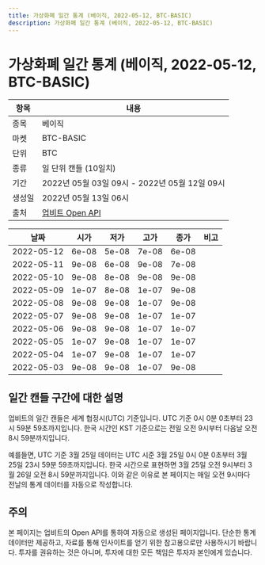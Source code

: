 ```yaml
---
title: 가상화폐 일간 통계 (베이직, 2022-05-12, BTC-BASIC)
description: 가상화폐 일간 통계 (베이직, 2022-05-12, BTC-BASIC)
---
```



가상화폐 일간 통계 (베이직, 2022-05-12, BTC-BASIC)
===

|항목|내용|
|--|--|
|종목|베이직|
|마켓|BTC-BASIC|
|단위|BTC|
|종류|일 단위 캔들 (10일치)|
|기간|2022년 05월 03일 09시 - 2022년 05월 12일 09시|
|생성일|2022년 05월 13일 06시|
|출처|[업비트 Open API](https://docs.upbit.com)|


|날짜|시가|저가|고가|종가|비고|
|--|--|--|--|--|--|
|2022-05-12|6e-08|5e-08|7e-08|6e-08|    |
|2022-05-11|9e-08|6e-08|9e-08|7e-08|    |
|2022-05-10|9e-08|8e-08|9e-08|9e-08|    |
|2022-05-09|1e-07|8e-08|1e-07|9e-08|    |
|2022-05-08|9e-08|9e-08|1e-07|9e-08|    |
|2022-05-07|9e-08|9e-08|1e-07|1e-07|    |
|2022-05-06|9e-08|9e-08|1e-07|1e-07|    |
|2022-05-05|1e-07|9e-08|1e-07|1e-07|    |
|2022-05-04|1e-07|9e-08|1e-07|1e-07|    |
|2022-05-03|9e-08|9e-08|1e-07|9e-08|    |


일간 캔들 구간에 대한 설명
---


업비트의 일간 캔들은 세계 협정시(UTC) 기준입니다. 
UTC 기준 0시 0분 0초부터 23시 59분 59초까지입니다. 
한국 시간인 KST 기준으로는 전일 오전 9시부터 다음날 오전 8시 59분까지입니다. 


예를들면, UTC 기준 3월 25일 데이터는 UTC 시준 3월 25일 0시 0분 0초부터 3월 25일 23시 59분 59초까지입니다. 
한국 시간으로 표현하면 3월 25일 오전 9시부터 3월 26일 오전 8시 59분까지입니다. 
이와 같은 이유로 본 페이지는 매일 오전 9시마다 전날의 통계 데이터를 자동으로 작성합니다. 


주의
---


본 페이지는 업비트의 Open API를 통하여 자동으로 생성된 페이지입니다. 
단순한 통계 데이터만 제공하고, 자료를 통해 인사이트를 얻기 위한 참고용으로만 사용하시기 바랍니다. 
투자를 권유하는 것은 아니며, 투자에 대한 모든 책임은 투자자 본인에게 있습니다. 
